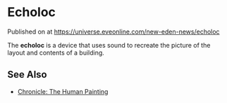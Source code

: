 # Echoloc
Published on  at https://universe.eveonline.com/new-eden-news/echoloc

The **echoloc** is a device that uses sound to recreate the picture of the layout and contents of a building.

See Also
--------
-   [Chronicle: The Human Painting](bYI4DMTfbbK6BKfAmsU17)
